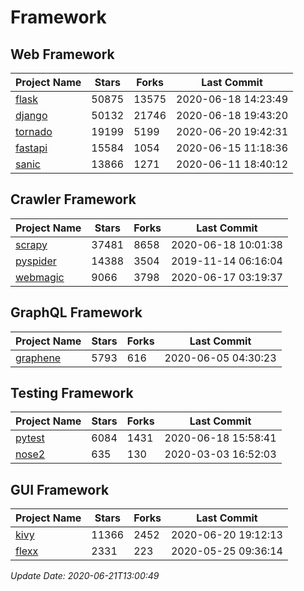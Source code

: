 # Framework

## Web Framework

| Project Name | Stars | Forks | Last Commit |
| ------------ | ----- | ----- | ----------- |
| [flask](https://github.com/pallets/flask) | 50875 | 13575 | 2020-06-18 14:23:49 |
| [django](https://github.com/django/django) | 50132 | 21746 | 2020-06-18 19:43:20 |
| [tornado](https://github.com/tornadoweb/tornado) | 19199 | 5199 | 2020-06-20 19:42:31 |
| [fastapi](https://github.com/tiangolo/fastapi) | 15584 | 1054 | 2020-06-15 11:18:36 |
| [sanic](https://github.com/huge-success/sanic) | 13866 | 1271 | 2020-06-11 18:40:12 |

## Crawler Framework

| Project Name | Stars | Forks | Last Commit |
| ------------ | ----- | ----- | ----------- |
| [scrapy](https://github.com/scrapy/scrapy) | 37481 | 8658 | 2020-06-18 10:01:38 |
| [pyspider](https://github.com/binux/pyspider) | 14388 | 3504 | 2019-11-14 06:16:04 |
| [webmagic](https://github.com/code4craft/webmagic) | 9066 | 3798 | 2020-06-17 03:19:37 |

## GraphQL Framework

| Project Name | Stars | Forks | Last Commit |
| ------------ | ----- | ----- | ----------- |
| [graphene](https://github.com/graphql-python/graphene) | 5793 | 616 | 2020-06-05 04:30:23 |

## Testing Framework

| Project Name | Stars | Forks | Last Commit |
| ------------ | ----- | ----- | ----------- |
| [pytest](https://github.com/pytest-dev/pytest) | 6084 | 1431 | 2020-06-18 15:58:41 |
| [nose2](https://github.com/nose-devs/nose2) | 635 | 130 | 2020-03-03 16:52:03 |

## GUI Framework

| Project Name | Stars | Forks | Last Commit |
| ------------ | ----- | ----- | ----------- |
| [kivy](https://github.com/kivy/kivy) | 11366 | 2452 | 2020-06-20 19:12:13 |
| [flexx](https://github.com/flexxui/flexx) | 2331 | 223 | 2020-05-25 09:36:14 |

*Update Date: 2020-06-21T13:00:49*
